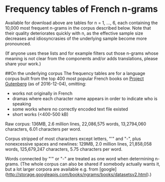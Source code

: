 # Frequency tables of French n-grams

Available for download above are tables for n = 1, ..., 6, each containing the 10,000 most frequent n-grams in the corpus described below. Note that their quality deteriorates quickly with n, as the effective sample size decreases and idiosyncrasies of the underlying sample become more pronounced.

(If anyone uses these lists and for example filters out those n-grams whose meaning is not clear from the components and/or adds translations, please share your work.)

##On the underlying corpus
The frequency tables are for a language corpus built from the top 400 most popular French books on [Project Gutenberg](https://www.gutenberg.org/ebooks/search/?sort_order=downloads&query=l.french) (as of 2016-12-04),
omitting:

- works not originally in French
- dramas where each character name appears in order to indicate who is speaking
- some works where no correctly encoded text file existed
- short works (<400-500 kB)

Raw corpus: 
136MB, 2.6 million lines, 22,086,575 words, 13,2794,060 characters, 6.01 characters per word.

Corpus stripped of most characters except letters, "'" and "-", plus nonexcessive spaces and newlines:
129MB, 2.0 million lines, 21,858,058 words, 125,679,247 characters, 5.75 characters per word.

Words connected by "'" or "-" are treated as one word when determining n-grams. (The whole corpus can also be shared if somebody actually wants it, but a lot larger corpora are available e.g. from [google] (http://storage.googleapis.com/books/ngrams/books/datasetsv2.html).)



